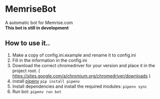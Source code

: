 # MemriseBot
A automatic bot for Memrise.com </br>
**This bot is still in development**

## How to use it.. 
1. Make a copy of config.ini.example and rename it to config.ini
2. Fill in the information in the config.ini
3. Download the correct chromedriver for your version and place it in the project root. ( https://sites.google.com/a/chromium.org/chromedriver/downloads )
4. install [pipenv](https://pypi.org/project/pipenv/) `pip install pipenv`
5. Install dependencies and install the required modules: `pipenv sync`
6. Run bot: `pipenv run bot`

